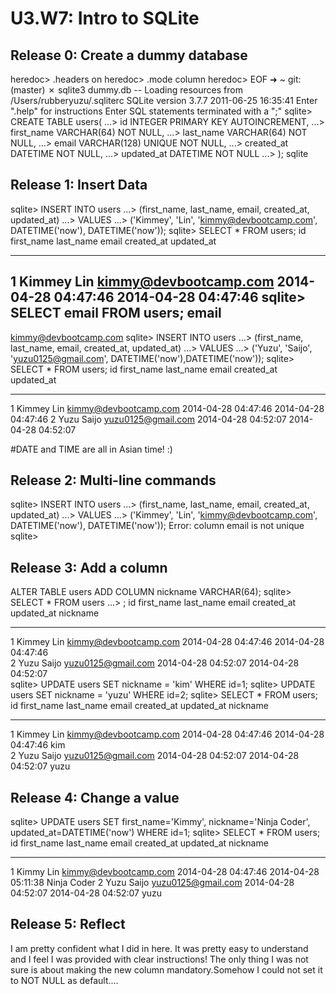 # U3.W7: Intro to SQLite

## Release 0: Create a dummy database

<!-- paste your terminal output here -->

heredoc> .headers on
heredoc> .mode column
heredoc> EOF
➜  ~ git:(master) ✗ sqlite3 dummy.db
-- Loading resources from /Users/rubberyuzu/.sqliterc
SQLite version 3.7.7 2011-06-25 16:35:41
Enter ".help" for instructions
Enter SQL statements terminated with a ";"
sqlite> CREATE TABLE users(
   ...> id INTEGER PRIMARY KEY AUTOINCREMENT,
   ...>   first_name VARCHAR(64) NOT NULL,
   ...>   last_name  VARCHAR(64) NOT NULL,
   ...>   email VARCHAR(128) UNIQUE NOT NULL,
   ...>   created_at DATETIME NOT NULL,
   ...>   updated_at DATETIME NOT NULL
   ...> );
sqlite

## Release 1: Insert Data 
<!-- paste your terminal output here -->
sqlite> INSERT INTO users
   ...> (first_name, last_name, email, created_at, updated_at)
   ...> VALUES
   ...> ('Kimmey', 'Lin', 'kimmy@devbootcamp.com', DATETIME('now'), DATETIME('now'));
sqlite> SELECT * FROM users;
id          first_name  last_name   email                  created_at           updated_at         
----------  ----------  ----------  ---------------------  -------------------  -------------------
1           Kimmey      Lin         kimmy@devbootcamp.com  2014-04-28 04:47:46  2014-04-28 04:47:46
sqlite> SELECT email FROM users;
email                
---------------------
kimmy@devbootcamp.com
sqlite> INSERT INTO users
   ...> (first_name, last_name, email, created_at, updated_at)
   ...> VALUES
   ...> ('Yuzu', 'Saijo', 'yuzu0125@gmail.com', DATETIME('now'),DATETIME('now'));
sqlite> SELECT * FROM users;
id          first_name  last_name   email                  created_at           updated_at         
----------  ----------  ----------  ---------------------  -------------------  -------------------
1           Kimmey      Lin         kimmy@devbootcamp.com  2014-04-28 04:47:46  2014-04-28 04:47:46
2           Yuzu        Saijo       yuzu0125@gmail.com     2014-04-28 04:52:07  2014-04-28 04:52:07

#DATE and TIME are all in Asian time! :)


## Release 2: Multi-line commands
<!-- paste your terminal output here -->
sqlite> INSERT INTO users
   ...> (first_name, last_name, email, created_at, updated_at)
   ...> VALUES
   ...> ('Kimmey', 'Lin', 'kimmy@devbootcamp.com', DATETIME('now'), DATETIME('now'));
Error: column email is not unique
sqlite> 


## Release 3: Add a column
<!-- paste your terminal output here -->
ALTER TABLE users ADD COLUMN nickname VARCHAR(64);
sqlite> SELECT * FROM users
   ...> ;
id          first_name  last_name   email                  created_at           updated_at           nickname  
----------  ----------  ----------  ---------------------  -------------------  -------------------  ----------
1           Kimmey      Lin         kimmy@devbootcamp.com  2014-04-28 04:47:46  2014-04-28 04:47:46            
2           Yuzu        Saijo       yuzu0125@gmail.com     2014-04-28 04:52:07  2014-04-28 04:52:07            
sqlite> UPDATE users SET nickname = 'kim' WHERE id=1;
sqlite> UPDATE users SET nickname = 'yuzu' WHERE id=2;
sqlite> SELECT * FROM users;
id          first_name  last_name   email                  created_at           updated_at           nickname  
----------  ----------  ----------  ---------------------  -------------------  -------------------  ----------
1           Kimmey      Lin         kimmy@devbootcamp.com  2014-04-28 04:47:46  2014-04-28 04:47:46  kim       
2           Yuzu        Saijo       yuzu0125@gmail.com     2014-04-28 04:52:07  2014-04-28 04:52:07  yuzu      



## Release 4: Change a value
<!-- paste your terminal output here -->
sqlite> UPDATE users SET first_name='Kimmy', nickname='Ninja Coder', updated_at=DATETIME('now') WHERE id=1;
sqlite> SELECT * FROM users;
id          first_name  last_name   email                  created_at           updated_at           nickname   
----------  ----------  ----------  ---------------------  -------------------  -------------------  -----------
1           Kimmy       Lin         kimmy@devbootcamp.com  2014-04-28 04:47:46  2014-04-28 05:11:38  Ninja Coder
2           Yuzu        Saijo       yuzu0125@gmail.com     2014-04-28 04:52:07  2014-04-28 04:52:07  yuzu   

## Release 5: Reflect
<!-- Add your reflection here -->
I am pretty confident what I did in here. It was pretty easy to understand and I feel I was provided with clear instructions!
The only thing I was not sure is about making the new column mandatory.Somehow I could not set it to NOT NULL as default....